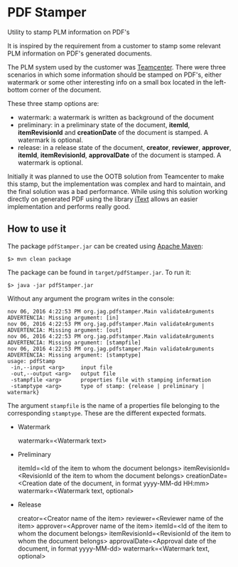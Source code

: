 # PDF Stamper

Utility to stamp PLM information on PDF's

It is inspired by the requirement from a customer to stamp some relevant PLM information on PDF's generated documents.

The PLM system used by the customer was [Teamcenter](https://www.plm.automation.siemens.com/de_de/products/teamcenter/).
There were three scenarios in which some information should be stamped on PDF's, either watermark or some other
interesting info on a small box located in the left-bottom corner of the document.

These three stamp options are:
* watermark: a watermark is written as background of the document
* preliminary: in a preliminary state of the document, __itemId__, __itemRevisionId__ and **creationDate** of the
document is stamped. A watermark is optional.
* release: in a release state of the document, __creator__, __reviewer__, __approver__, __itemId__, __itemRevisionId__,
__approvalDate__ of the document is stamped. A watermark is optional.

Initially it was planned to use the OOTB solution from Teamcenter to make this stamp, but the implementation was
complex and hard to maintain, and the final solution was a bad performance. While using this solution working
directly on generated PDF using the library [iText](http://itextpdf.com/) allows an easier implementation and performs
really good.

## How to use it
The package `pdfStamper.jar` can be created using [Apache Maven](https://maven.apache.org/):

    $> mvn clean package
The package can be found in `target/pdfStamper.jar`.
To run it:

    $> java -jar pdfStamper.jar
Without any argument the program writes in the console:

    nov 06, 2016 4:22:53 PM org.jag.pdfstamper.Main validateArguments
    ADVERTENCIA: Missing argument: [in]
    nov 06, 2016 4:22:53 PM org.jag.pdfstamper.Main validateArguments
    ADVERTENCIA: Missing argument: [out]
    nov 06, 2016 4:22:53 PM org.jag.pdfstamper.Main validateArguments
    ADVERTENCIA: Missing argument: [stampfile]
    nov 06, 2016 4:22:53 PM org.jag.pdfstamper.Main validateArguments
    ADVERTENCIA: Missing argument: [stamptype]
    usage: pdfStamp
     -in,--input <arg>     input file
     -out,--output <arg>   output file
     -stampfile <arg>      properties file with stamping information
     -stamptype <arg>      type of stamp: {release | preliminary | watermark}

The argument `stampfile` is the name of a properties file belonging to the corresponding `stamptype`. These are the
different expected formats.

* Watermark

    watermark=\<Watermark text\>

* Preliminary

    itemId=\<Id of the item to whom the document belongs\>
    itemRevisionId=\<RevisionId of the item to whom the document belongs\>
    creationDate=\<Creation date of the document, in format yyyy-MM-dd HH:mm\>
    watermark=\<Watermark text, optional\>

* Release

    creator=\<Creator name of the item\>
    reviewer=\<Reviewer name of the item\>
    approver=\<Approver name of the item\>
    itemId=\<Id of the item to whom the document belongs\>
    itemRevisionId=\<RevisionId of the item to whom the document belongs\>
    approvalDate=\<Approval date of the document, in format yyyy-MM-dd\>
    watermark=\<Watermark text, optional\>
